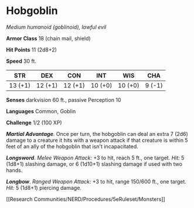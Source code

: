 # Hobgoblin

*Medium humanoid (goblinoid), lawful evil*

**Armor Class** 18 (chain mail, shield)

**Hit Points** 11 (2d8+2)

**Speed** 30 ft.

| STR     | DEX     | CON     | INT     | WIS     | CHA    |
|---------|---------|---------|---------|---------|--------|
| 13 (+1) | 12 (+1) | 12 (+1) | 10 (+0) | 10 (+0) | 9 (-1) |

**Senses** darkvision 60 ft., passive Perception 10

**Languages** Common, Goblin

**Challenge** 1/2 (100 XP)

***Martial Advantage***. Once per turn, the hobgoblin can deal an extra 7 (2d6) damage to a creature it hits with a weapon attack if that creature is within 5 feet of an ally of the hobgoblin that isn't incapacitated.


***Longsword***. *Melee Weapon Attack:* +3 to hit, reach 5 ft., one target. *Hit:* 5 (1d8+1) slashing damage, or 6 (1d10+1) slashing damage if used with two hands.

***Longbow***. *Ranged Weapon Attack:* +3 to hit, range 150/600 ft., one target. *Hit:* 5 (1d8+1) piercing damage.


[[Research Communities/NERD/Procedures/5eRuleset/Monsters]]